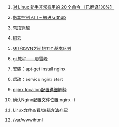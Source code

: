 1. [对 Linux 新手非常有用的 20 个命令 【已翻译100%】](https://www.oschina.net/translate/useful-linux-commands-for-newbies)
2. [ 版本控制入门 – 搬进 Github](http://www.imooc.com/learn/390)
3. [穹顶穿越 ](http://www.domecross.com/?r=1315576808@qq.com  )
4. [码云](https://git.oschina.net/)
5. [GIT和SVN之间的五个基本区别](http://www.cnblogs.com/muxiaoye/p/41233eef203781bde28a772cdb3731f5.html)

6. [git教程——廖雪峰](http://www.liaoxuefeng.com/wiki/0013739516305929606dd18361248578c67b8067c8c017b000/)

7. 安装：apt-get install nginx
8. 启动：service nginx start
9. [nginx location配置详细解释](http://outofmemory.cn/code-snippet/742/nginx-location-configuration-xiangxi-explain)
10. 确认Nginx配置文件位置:nginx -t
11. [Linux文件查看/编辑方法介绍](https://www.centos.bz/2011/10/linux-file-view-edit/)
12. /var/www/html